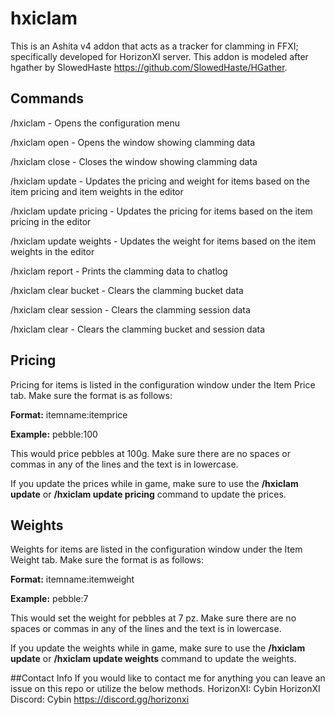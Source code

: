 # hxiclam
This is an Ashita v4 addon that acts as a tracker for clamming in FFXI; specifically developed for HorizonXI server. This addon is modeled after hgather by SlowedHaste https://github.com/SlowedHaste/HGather.


## Commands
/hxiclam - Opens the configuration menu

/hxiclam open - Opens the window showing clamming data

/hxiclam close - Closes the window showing clamming data

/hxiclam update - Updates the pricing and weight for items based on the item pricing and item weights in the editor

/hxiclam update pricing - Updates the pricing for items based on the item pricing in the editor

/hxiclam update weights - Updates the weight for items based on the item weights in the editor

/hxiclam report - Prints the clamming data to chatlog

/hxiclam clear bucket - Clears the clamming bucket data

/hxiclam clear session - Clears the clamming session data

/hxiclam clear - Clears the clamming bucket and session data

## Pricing
Pricing for items is listed in the configuration window under the Item Price tab. Make sure the format is as follows:

**Format:** itemname:itemprice

**Example:** pebble:100

This would price pebbles at 100g.  Make sure there are no spaces or commas in any of the lines and the text is in lowercase.

If you update the prices while in game, make sure to use the **/hxiclam update** or **/hxiclam update pricing** command to update the prices.

## Weights
Weights for items are listed in the configuration window under the Item Weight tab. Make sure the format is as follows:

**Format:** itemname:itemweight

**Example:** pebble:7

This would set the weight for pebbles at 7 pz. Make sure there are no spaces or commas in any of the lines and the text is in lowercase.

If you update the weights while in game, make sure to use the **/hxiclam update** or **/hxiclam update weights** command to update the weights.

##Contact Info
If you would like to contact me for anything you can leave an issue on this repo or utilize the below methods.
HorizonXI: Cybin
HorizonXI Discord: Cybin  https://discord.gg/horizonxi

